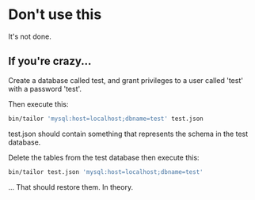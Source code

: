 Don't use this
==============

 It's not done.



If you're crazy...
------------------

Create a database called test, and grant privileges to a user called 'test' with a password 'test'.

Then execute this:

```bash
bin/tailor 'mysql:host=localhost;dbname=test' test.json
```

test.json should contain something that represents the schema in the test database.

Delete the tables from the test database then execute this:

```bash
bin/tailor test.json 'mysql:host=localhost;dbname=test'
```

... That should restore them. In theory.


